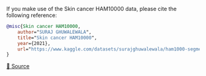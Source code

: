 If you make use of the Skin cancer HAM10000 data, please cite the following reference:

``` bibtex 
@misc{Skin cancer HAM10000,
	author="SURAJ GHUWALEWALA",
	title="Skin cancer HAM10000",
	year={2021},
	url="https://www.kaggle.com/datasets/surajghuwalewala/ham1000-segmentation-and-classification"
}
```

[🔗 Source](https://www.kaggle.com/datasets/surajghuwalewala/ham1000-segmentation-and-classification)
